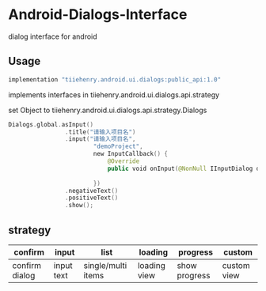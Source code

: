 # Android-Dialogs-Interface

dialog interface for android

## Usage

```groovy
implementation "tiiehenry.android.ui.dialogs:public_api:1.0"
```

implements interfaces in tiiehenry.android.ui.dialogs.api.strategy

set Object to tiiehenry.android.ui.dialogs.api.strategy.Dialogs

```kotlin
Dialogs.global.asInput()
                .title("请输入项目名")
                .input("请输入项目名",
                        "demoProject",
                        new InputCallback() {
                            @Override
                            public void onInput(@NonNull IInputDialog dialog, CharSequence input) {
                               
                        })
                .negativeText()
                .positiveText()
                .show();
```



## strategy

| confirm        | input      | list               | loading      | progress      | custom      |
| -------------- | ---------- | ------------------ | ------------ | ------------- | ----------- |
| confirm dialog | input text | single/multi items | loading view | show progress | custom view |

